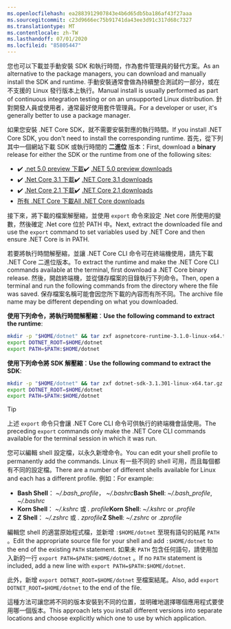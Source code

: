 ```yaml
---
ms.openlocfilehash: ea2883912907843e4b6d65db5ba186af43f27aaa
ms.sourcegitcommit: c23d9666ec75b91741da43ee3d91c317d68c7327
ms.translationtype: MT
ms.contentlocale: zh-TW
ms.lasthandoff: 07/01/2020
ms.locfileid: "85805447"
---
```


<!-- Note, this content is copied in ../macos.md. Any fixes should be applied there too, though content may be different -->

<span data-ttu-id="f4a10-101">您也可以下載並手動安裝 SDK 和執行時間，作為套件管理員的替代方案。</span><span class="sxs-lookup"><span data-stu-id="f4a10-101">As an alternative to the package managers, you can download and manually install the SDK and runtime.</span></span> <span data-ttu-id="f4a10-102">手動安裝通常會做為持續整合測試的一部分，或在不支援的 Linux 發行版本上執行。</span><span class="sxs-lookup"><span data-stu-id="f4a10-102">Manual install is usually performed as part of continuous integration testing or on an unsupported Linux distribution.</span></span> <span data-ttu-id="f4a10-103">針對開發人員或使用者，通常最好使用套件管理員。</span><span class="sxs-lookup"><span data-stu-id="f4a10-103">For a developer or user, it's generally better to use a package manager.</span></span>

<span data-ttu-id="f4a10-104">如果您安裝 .NET Core SDK，就不需要安裝對應的執行時間。</span><span class="sxs-lookup"><span data-stu-id="f4a10-104">If you install .NET Core SDK, you don't need to install the corresponding runtime.</span></span> <span data-ttu-id="f4a10-105">首先，從下列其中一個網站下載 SDK 或執行時間的 **二進位** 版本：</span><span class="sxs-lookup"><span data-stu-id="f4a10-105">First, download a **binary** release for either the SDK or the runtime from one of the following sites:</span></span>

- <span data-ttu-id="f4a10-106">✔️ [.net 5.0 preview 下載](https://dotnet.microsoft.com/download/dotnet/5.0)</span><span class="sxs-lookup"><span data-stu-id="f4a10-106">✔️ [.NET 5.0 preview downloads](https://dotnet.microsoft.com/download/dotnet/5.0)</span></span>
- <span data-ttu-id="f4a10-107">✔️ [.Net Core 3.1 下載](https://dotnet.microsoft.com/download/dotnet-core/3.1)</span><span class="sxs-lookup"><span data-stu-id="f4a10-107">✔️ [.NET Core 3.1 downloads](https://dotnet.microsoft.com/download/dotnet-core/3.1)</span></span>
- <span data-ttu-id="f4a10-108">✔️ [.Net Core 2.1 下載](https://dotnet.microsoft.com/download/dotnet-core/2.1)</span><span class="sxs-lookup"><span data-stu-id="f4a10-108">✔️ [.NET Core 2.1 downloads](https://dotnet.microsoft.com/download/dotnet-core/2.1)</span></span>
- [<span data-ttu-id="f4a10-109">所有 .NET Core 下載</span><span class="sxs-lookup"><span data-stu-id="f4a10-109">All .NET Core downloads</span></span>](https://dotnet.microsoft.com/download/dotnet-core)

<span data-ttu-id="f4a10-110">接下來，將下載的檔案解壓縮，並使用 `export` 命令來設定 .Net core 所使用的變數，然後確定 .Net core 位於 PATH 中。</span><span class="sxs-lookup"><span data-stu-id="f4a10-110">Next, extract the downloaded file and use the `export` command to set variables used by .NET Core and then ensure .NET Core is in PATH.</span></span>

<span data-ttu-id="f4a10-111">若要將執行時間解壓縮，並讓 .NET Core CLI 命令可在終端機使用，請先下載 .NET Core 二進位版本。</span><span class="sxs-lookup"><span data-stu-id="f4a10-111">To extract the runtime and make the .NET Core CLI commands available at the terminal, first download a .NET Core binary release.</span></span> <span data-ttu-id="f4a10-112">然後，開啟終端機，並從儲存檔案的目錄執行下列命令。</span><span class="sxs-lookup"><span data-stu-id="f4a10-112">Then, open a terminal and run the following commands from the directory where the file was saved.</span></span> <span data-ttu-id="f4a10-113">保存檔案名稱可能會因您所下載的內容而有所不同。</span><span class="sxs-lookup"><span data-stu-id="f4a10-113">The archive file name may be different depending on what you downloaded.</span></span>

<span data-ttu-id="f4a10-114">**使用下列命令，將執行時間解壓縮**：</span><span class="sxs-lookup"><span data-stu-id="f4a10-114">**Use the following command to extract the runtime**:</span></span>

```bash
mkdir -p "$HOME/dotnet" && tar zxf aspnetcore-runtime-3.1.0-linux-x64.tar.gz -C "$HOME/dotnet"
export DOTNET_ROOT=$HOME/dotnet
export PATH=$PATH:$HOME/dotnet
```

<span data-ttu-id="f4a10-115">**使用下列命令將 SDK 解壓縮**：</span><span class="sxs-lookup"><span data-stu-id="f4a10-115">**Use the following command to extract the SDK**:</span></span>

```bash
mkdir -p "$HOME/dotnet" && tar zxf dotnet-sdk-3.1.301-linux-x64.tar.gz -C "$HOME/dotnet"
export DOTNET_ROOT=$HOME/dotnet
export PATH=$PATH:$HOME/dotnet
```

> [!TIP]
> <span data-ttu-id="f4a10-116">上述 `export` 命令只會讓 .NET Core CLI 命令可供執行的終端機會話使用。</span><span class="sxs-lookup"><span data-stu-id="f4a10-116">The preceding `export` commands only make the .NET Core CLI commands available for the terminal session in which it was run.</span></span>
>
> <span data-ttu-id="f4a10-117">您可以編輯 shell 設定檔，以永久新增命令。</span><span class="sxs-lookup"><span data-stu-id="f4a10-117">You can edit your shell profile to permanently add the commands.</span></span> <span data-ttu-id="f4a10-118">Linux 有一些不同的 shell 可用，而且每個都有不同的設定檔。</span><span class="sxs-lookup"><span data-stu-id="f4a10-118">There are a number of different shells available for Linux and each has a different profile.</span></span> <span data-ttu-id="f4a10-119">例如：</span><span class="sxs-lookup"><span data-stu-id="f4a10-119">For example:</span></span>
>
> - <span data-ttu-id="f4a10-120">**Bash Shell**： *~/.bash_profile*， *~/.bashrc*</span><span class="sxs-lookup"><span data-stu-id="f4a10-120">**Bash Shell**: *~/.bash_profile*, *~/.bashrc*</span></span>
> - <span data-ttu-id="f4a10-121">**Korn Shell**： *~/.kshrc* 或 *. profile*</span><span class="sxs-lookup"><span data-stu-id="f4a10-121">**Korn Shell**: *~/.kshrc* or *.profile*</span></span>
> - <span data-ttu-id="f4a10-122">**Z Shell**： *~/.zshrc* 或 *. zprofile*</span><span class="sxs-lookup"><span data-stu-id="f4a10-122">**Z Shell**: *~/.zshrc* or *.zprofile*</span></span>
>
> <span data-ttu-id="f4a10-123">編輯您 shell 的適當原始程式檔，並新增 `:$HOME/dotnet` 至現有語句的結尾 `PATH` 。</span><span class="sxs-lookup"><span data-stu-id="f4a10-123">Edit the appropriate source file for your shell and add `:$HOME/dotnet` to the end of the existing `PATH` statement.</span></span> <span data-ttu-id="f4a10-124">如果未 `PATH` 包含任何語句，請使用加入新的一行 `export PATH=$PATH:$HOME/dotnet` 。</span><span class="sxs-lookup"><span data-stu-id="f4a10-124">If no `PATH` statement is included, add a new line with `export PATH=$PATH:$HOME/dotnet`.</span></span>
>
> <span data-ttu-id="f4a10-125">此外，新增 `export DOTNET_ROOT=$HOME/dotnet` 至檔案結尾。</span><span class="sxs-lookup"><span data-stu-id="f4a10-125">Also, add `export DOTNET_ROOT=$HOME/dotnet` to the end of the file.</span></span>

<span data-ttu-id="f4a10-126">這種方法可讓您將不同的版本安裝到不同的位置，並明確地選擇哪個應用程式要使用哪一個版本。</span><span class="sxs-lookup"><span data-stu-id="f4a10-126">This approach lets you install different versions into separate locations and choose explicitly which one to use by which application.</span></span>

